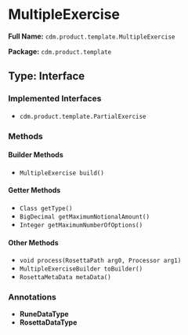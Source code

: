 # MultipleExercise

**Full Name:** `cdm.product.template.MultipleExercise`

**Package:** `cdm.product.template`

## Type: Interface

### Implemented Interfaces

- `cdm.product.template.PartialExercise`

### Methods

#### Builder Methods

- `MultipleExercise build()`

#### Getter Methods

- `Class getType()`
- `BigDecimal getMaximumNotionalAmount()`
- `Integer getMaximumNumberOfOptions()`

#### Other Methods

- `void process(RosettaPath arg0, Processor arg1)`
- `MultipleExerciseBuilder toBuilder()`
- `RosettaMetaData metaData()`

### Annotations

- **RuneDataType**
- **RosettaDataType**

